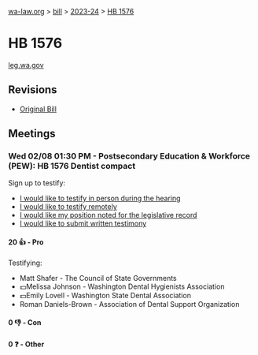 [wa-law.org](/) > [bill](/bill/) > [2023-24](/bill/2023-24/) > [HB 1576](/bill/2023-24/hb/1576/)

# HB 1576
[leg.wa.gov](https://app.leg.wa.gov/billsummary?BillNumber=1576&Year=2023&Initiative=false)

## Revisions
* [Original Bill](1/)

## Meetings
### Wed 02/08 01:30 PM - Postsecondary Education & Workforce (PEW): HB 1576 Dentist compact
Sign up to testify:
* [I would like to testify in person during the hearing](https://app.leg.wa.gov/csi/Testifier/Add?chamber=House&mId=30664&aId=150723&caId=21280&tId=1)
* [I would like to testify remotely](https://app.leg.wa.gov/csi/Testifier/Add?chamber=House&mId=30664&aId=150723&caId=21280&tId=2)
* [I would like my position noted for the legislative record](https://app.leg.wa.gov/csi/Testifier/Add?chamber=House&mId=30664&aId=150723&caId=21280&tId=3)
* [I would like to submit written testimony](https://app.leg.wa.gov/csi/Testifier/Add?chamber=House&mId=30664&aId=150723&caId=21280&tId=4)

#### 20 👍 - Pro
Testifying:
* Matt Shafer - The Council of State Governments
* 💵Melissa Johnson - Washington Dental Hygienists Association
* 💵Emily Lovell - Washington State Dental Association
* Roman Daniels-Brown - Association of Dental Support Organization

#### 0 👎 - Con

#### 0 ❓ - Other

